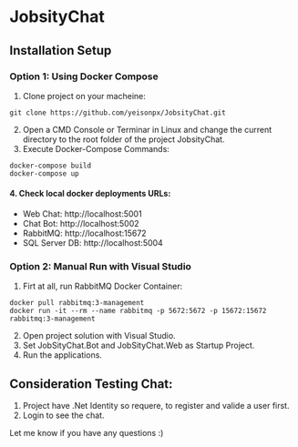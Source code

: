 # JobsityChat
## Installation Setup 
### Option 1: Using Docker Compose 
 1. Clone project on your macheine: 
 ```
 git clone https://github.com/yeisonpx/JobsityChat.git
 ```
 2. Open a CMD Console or Terminar in Linux and change the current directory to the root folder of the project JobsityChat.
 3. Execute Docker-Compose Commands:

 ```
docker-compose build
docker-compose up
```
#### 4. Check local docker deployments URLs: 
- Web Chat: http://localhost:5001
- Chat Bot: http://localhost:5002
- RabbitMQ: http://localhost:15672
- SQL Server DB: http://localhost:5004

### Option 2: Manual Run with Visual Studio 
1. Firt at all, run RabbitMQ Docker Container: 
```
docker pull rabbitmq:3-management
docker run -it --rm --name rabbitmq -p 5672:5672 -p 15672:15672 rabbitmq:3-management
```
2. Open project solution with Visual Studio.
3. Set JobSityChat.Bot and JobSityChat.Web as Startup Project.
4. Run the applications. 

## Consideration Testing Chat:
1. Project have .Net Identity so requere, to register and valide a user first. 
2. Login to see the chat. 

Let me know if you have any questions :)
